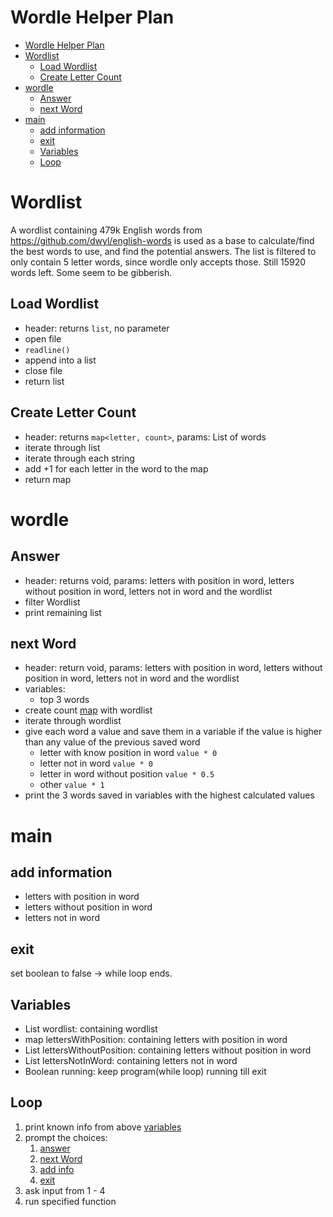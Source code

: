# Wordle Helper Plan

- [Wordle Helper Plan](#wordle-helper-plan)
- [Wordlist](#wordlist)
  - [Load Wordlist](#load-wordlist)
  - [Create Letter Count](#create-letter-count)
- [wordle](#wordle)
  - [Answer](#answer)
  - [next Word](#next-word)
- [main](#main)
  - [add information](#add-information)
  - [exit](#exit)
  - [Variables](#variables)
  - [Loop](#loop)

# Wordlist

A wordlist containing 479k English words from https://github.com/dwyl/english-words is used as a base to calculate/find the best words to use, and find the potential answers. The list is filtered to only contain 5 letter words, since wordle only accepts those. Still 15920 words left. Some seem to be gibberish.

## Load Wordlist

- header: returns `list`, no parameter 
- open file
- `readline()`
- append into a list
- close file
- return list

## Create Letter Count

- header: returns `map<letter, count>`, params: List of words
- iterate through list
- iterate through each string 
- add +1 for each letter in the word to the map
- return map

# wordle

## Answer

- header: returns void, params: letters with position in word, letters without position in word, letters not in word and the wordlist
- filter Wordlist
- print remaining list 

## next Word

- header: return void, params: letters with position in word, letters without position in word, letters not in word and the wordlist
- variables:
  - top 3 words
- create count [map](#create-letter-count) with wordlist
- iterate through wordlist
- give each word a value and save them in a variable if the value is higher than any value of the previous saved word
  - letter with know position in word `value * 0`
  - letter not in word `value * 0`
  - letter in word without position `value * 0.5`
  - other `value * 1`
- print the 3 words saved in variables with the highest calculated values

# main

## add information

- letters with position in word
- letters without position in word
- letters not in word
  
## exit

set boolean to false &rarr; while loop ends.

## Variables

- List wordlist: containing wordlist
- map lettersWithPosition: containing letters with position in word
- List lettersWithoutPosition: containing letters without position in word
- List lettersNotInWord: containing letters not in word
- Boolean running: keep program(while loop) running till exit

## Loop

1. print known info from above [variables](#variables)
2. prompt the choices: 
   1. [answer](#answer)
   2. [next Word](#next-word)
   3. [add info](#add-information)
   4. [exit](#exit)
3. ask input from 1 - 4
4. run specified function